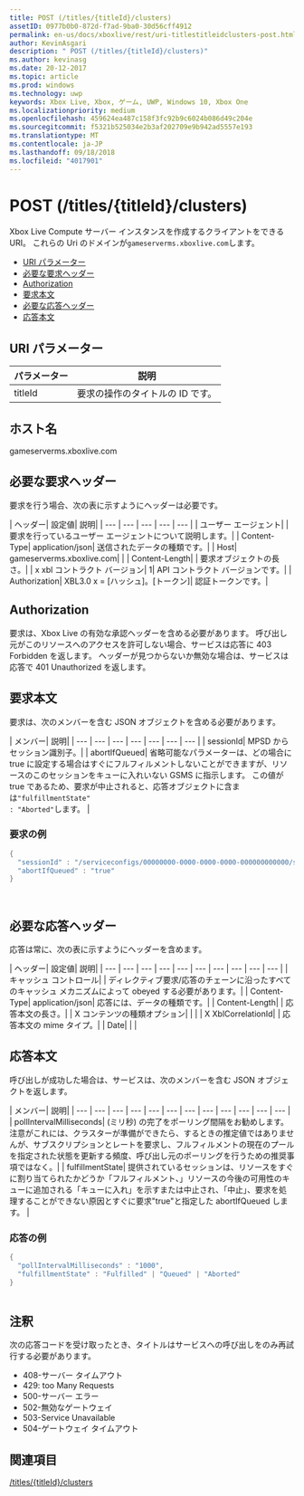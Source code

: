 ```yaml
---
title: POST (/titles/{titleId}/clusters)
assetID: 0977b0b0-872d-f7ad-9ba0-30d56cff4912
permalink: en-us/docs/xboxlive/rest/uri-titlestitleidclusters-post.html
author: KevinAsgari
description: " POST (/titles/{titleId}/clusters)"
ms.author: kevinasg
ms.date: 20-12-2017
ms.topic: article
ms.prod: windows
ms.technology: uwp
keywords: Xbox Live, Xbox, ゲーム, UWP, Windows 10, Xbox One
ms.localizationpriority: medium
ms.openlocfilehash: 459624ea487c158f3fc92b9c6024b086d49c204e
ms.sourcegitcommit: f5321b525034e2b3af202709e9b942ad5557e193
ms.translationtype: MT
ms.contentlocale: ja-JP
ms.lasthandoff: 09/18/2018
ms.locfileid: "4017901"
---
```

# <a name="post-titlestitleidclusters"></a>POST (/titles/{titleId}/clusters)
Xbox Live Compute サーバー インスタンスを作成するクライアントをできる URI。 これらの Uri のドメインが`gameserverms.xboxlive.com`します。
 
  * [URI パラメーター](#ID4EX)
  * [必要な要求ヘッダー](#ID4EGB)
  * [Authorization](#ID4ELD)
  * [要求本文](#ID4EWD)
  * [必要な応答ヘッダー](#ID4EZE)
  * [応答本文](#ID4E5G)
 
<a id="ID4EX"></a>

 
## <a name="uri-parameters"></a>URI パラメーター
 
| パラメーター| 説明| 
| --- | --- | 
| titleId| 要求の操作のタイトルの ID です。| 
  
<a id="ID5EG"></a>

 
## <a name="host-name"></a>ホスト名

gameserverms.xboxlive.com
 
<a id="ID4EGB"></a>

 
## <a name="required-request-headers"></a>必要な要求ヘッダー
 
要求を行う場合、次の表に示すようにヘッダーは必要です。
 
| ヘッダー| 設定値| 説明| 
| --- | --- | --- | --- | --- | 
| ユーザー エージェント|  | 要求を行っているユーザー エージェントについて説明します。| 
| Content-Type| application/json| 送信されたデータの種類です。| 
| Host| gameserverms.xboxlive.com|  | 
| Content-Length|  | 要求オブジェクトの長さ。| 
| x xbl コントラクト バージョン| 1| API コントラクト バージョンです。| 
| Authorization| XBL3.0 x = [ハッシュ]。[トークン]| 認証トークンです。| 
  
<a id="ID4ELD"></a>

 
## <a name="authorization"></a>Authorization
 
要求は、Xbox Live の有効な承認ヘッダーを含める必要があります。 呼び出し元がこのリソースへのアクセスを許可しない場合、サービスは応答に 403 Forbidden を返します。 ヘッダーが見つからないか無効な場合は、サービスは応答で 401 Unauthorized を返します。
  
<a id="ID4EWD"></a>

 
## <a name="request-body"></a>要求本文
 
要求は、次のメンバーを含む JSON オブジェクトを含める必要があります。
 
| メンバー| 説明| 
| --- | --- | --- | --- | --- | --- | --- | 
| sessionId| MPSD からセッション識別子。| 
| abortIfQueued| 省略可能なパラメーターは、どの場合に true に設定する場合はすぐにフルフィルメントしないことができますが、リソースのこのセッションをキューに入れいない GSMS に指示します。 この値が true であるため、要求が中止されると、応答オブジェクトに含まは<code>"fulfillmentState" : "Aborted"</code>します。 | 
 
<a id="ID4ERE"></a>

 
### <a name="sample-request"></a>要求の例
 

```cpp
{
  "sessionId" : "/serviceconfigs/00000000-0000-0000-0000-000000000000/sessiontemplates/quick/session/scott1",
  "abortIfQueued" : "true"
}

      
```

   
<a id="ID4EZE"></a>

 
## <a name="required-response-headers"></a>必要な応答ヘッダー
 
応答は常に、次の表に示すようにヘッダーを含めます。
 
| ヘッダー| 設定値| 説明| 
| --- | --- | --- | --- | --- | --- | --- | --- | --- | --- | 
| キャッシュ コントロール|  | ディレクティブ要求/応答のチェーンに沿ったすべてのキャッシュ メカニズムによって obeyed する必要があります。| 
| Content-Type| application/json| 応答には、データの種類です。| 
| Content-Length|  | 応答本文の長さ。| 
| X コンテンツの種類オプション|  |  | 
| X XblCorrelationId|  | 応答本文の mime タイプ。| 
| Date|  |  | 
  
<a id="ID4E5G"></a>

 
## <a name="response-body"></a>応答本文
 
呼び出しが成功した場合は、サービスは、次のメンバーを含む JSON オブジェクトを返します。
 
| メンバー| 説明| 
| --- | --- | --- | --- | --- | --- | --- | --- | --- | --- | --- | --- | 
| pollIntervalMilliseconds| (ミリ秒) の完了をポーリング間隔をお勧めします。 注意がこれには、クラスターが準備ができたら、するときの推定値ではありませんが、サブスクリプションとレートを要求し、フルフィルメントの現在のプールを指定された状態を更新する頻度、呼び出し元のポーリングを行うための推奨事項ではなく。| 
| fulfillmentState| 提供されているセッションは、リソースをすぐに割り当てられたかどうか「フルフィルメント、」リソースの今後の可用性のキューに追加される「キューに入れ」を示すまたは中止され、「中止」、要求を処理することができない原因とすぐに要求"true"と指定した abortIfQueued します。 | 
 
<a id="ID4EWH"></a>

 
### <a name="sample-response"></a>応答の例
 

```cpp
{
  "pollIntervalMilliseconds" : "1000",
  "fulfillmentState" : "Fulfilled" | "Queued" | "Aborted"
}
      
```

   
<a id="remarks"></a>

 
## <a name="remarks"></a>注釈
 
次の応答コードを受け取ったとき、タイトルはサービスへの呼び出しをのみ再試行する必要があります。
 
   * 408-サーバー タイムアウト
   * 429: too Many Requests
   * 500-サーバー エラー
   * 502-無効なゲートウェイ
   * 503-Service Unavailable
   * 504-ゲートウェイ タイムアウト
   
<a id="ID4EFBAC"></a>

 
## <a name="see-also"></a>関連項目
 [/titles/{titleId}/clusters](uri-titlestitleidclusters.md)

  